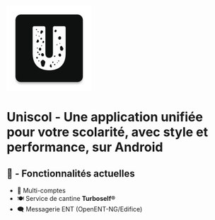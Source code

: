 ![Uniscol Logo](https://raw.githubusercontent.com/Skythrew/Uniscol/main/.github/assets/uniscol.webp)

# Uniscol - Une application unifiée pour votre scolarité, avec style et performance, sur Android

## 🌟 - Fonctionnalités actuelles

- 👨 Multi-comptes
- 🍽️ Service de cantine **Turboself®**
- 🗨️ Messagerie ENT (OpenENT-NG/Edifice)